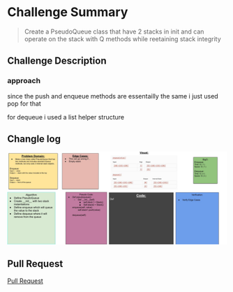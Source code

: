 # Challenge Summary
 > Create a PseudoQueue class that have 2 stacks in init and can operate on the stack with Q methods while reetaining stack integrity

## Challenge Description


### approach
 since the push and enqueue methods are essentailly the same i just used pop for that

for dequeue i used a list helper structure


## Changle log

![whiteboard](wb.jpg)

## Pull Request

[Pull Request](https://github.com/bjgman12/data-structures-and-algorithms/pull/32)
